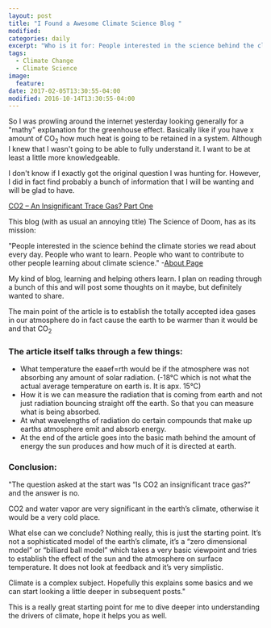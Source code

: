 ```yaml
---
layout: post
title: "I Found a Awesome Climate Science Blog "
modified:
categories: daily
excerpt: "Who is it for: People interested in the science behind the climate stories we read about every day. People who want to learn. People who want to contribute to other people learning about climate science."
tags:
  - Climate Change
  - Climate Science
image:
  feature:
date: 2017-02-05T13:30:55-04:00
modified: 2016-10-14T13:30:55-04:00
---
```


So I was prowling around the internet yesterday looking generally for a "mathy" explanation for the greenhouse effect. Basically like if you have x amount of CO<sub>2</sub> how much heat is going to be retained in a system. Although I knew that I wasn't going to be able to fully understand it. I want to be at least a little more knowledgeable. 

I don't know if I exactly got the original question I was hunting for. However, I did in fact find probably a bunch of information that I will be wanting and will be glad to have. 

[CO2 – An Insignificant Trace Gas? Part One](https://scienceofdoom.com/2009/11/28/co2-an-insignificant-trace-gas-part-one/)

This blog (with as usual an annoying title) The Science of Doom, has as its mission: 

"People interested in the science behind the climate stories we read about every day. People who want to learn. People who want to contribute to other people learning about climate science." -[About Page](https://scienceofdoom.com/about/)

My kind of blog, learning and helping others learn. I plan on reading through a bunch of this and will post some thoughts on it maybe, but definitely wanted to share. 

The main point of the article is to establish the totally accepted idea gases in our atmosphere do in fact cause the earth to be warmer than it would be and that CO<sub>2</sub>

### The article itself talks through a few things:  

- What temperature the eaaef=rth would be if the atmosphere was not absorbing any amount of solar radiation. (-18°C which is not what the actual average temperature on earth is. It is apx. 15°C) 
- How it is we can measure the radiation that is coming from earth and not just radiation bouncing straight off the earth. So that you can measure what is being absorbed. 
- At what wavelengths of radiation do certain compounds that make up earths atmosphere emit and absorb energy.
- At the end of the article goes into the basic math behind the amount of energy the sun produces and how much of it is directed at earth. 

### Conclusion: 

"The question asked at the start was “Is CO2 an insignificant trace gas?” and the answer is no.

CO2 and water vapor are very significant in the earth’s climate, otherwise it would be a very cold place.

What else can we conclude? Nothing really, this is just the starting point. It’s not a sophisticated model of the earth’s climate, it’s a “zero dimensional model” or “billiard ball model” which takes a very basic viewpoint and tries to establish the effect of the sun and the atmosphere on surface temperature. It does not look at feedback and it’s very simplistic.

Climate is a complex subject. Hopefully this explains some basics and we can start looking a little deeper in subsequent posts."

This is a really great starting point for me to dive deeper into understanding the drivers of climate, hope it helps you as well.  
